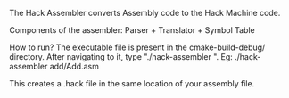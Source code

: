 The Hack Assembler converts Assembly code to the Hack Machine code.

Components of the assembler: Parser + Translator + Symbol Table

How to run?
The executable file is present in the cmake-build-debug/ directory. After navigating to it, type "./hack-assembler <file-name>".
  Eg: ./hack-assembler add/Add.asm
  
  This creates a .hack file in the same location of your assembly file.
